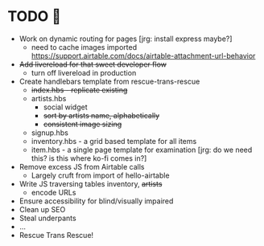 # TODO 🚧

* Work on dynamic routing for pages [jrg: install express maybe?]
    * need to cache images imported https://support.airtable.com/docs/airtable-attachment-url-behavior
* ~~Add livereload for that sweet developer flow~~
    * turn off livereload in production
* Create handlebars template from rescue-trans-rescue 
    * ~~index.hbs - replicate existing~~
    * artists.hbs 
        * social widget
        * ~~sort by artists name, alphabetically~~
        * ~~consistent image sizing~~
    * signup.hbs
    * inventory.hbs - a grid based template for all items
    * item.hbs - a single page template for examination [jrg: do we need this? is this where ko-fi comes in?]
* Remove excess JS from Airtable calls
    * Largely cruft from import of hello-airtable
* Write JS traversing tables inventory, ~~artists~~
    * encode URLs 
* Ensure accessibility for blind/visually impaired
* Clean up SEO
* Steal underpants
* ...
* Rescue Trans Rescue! 